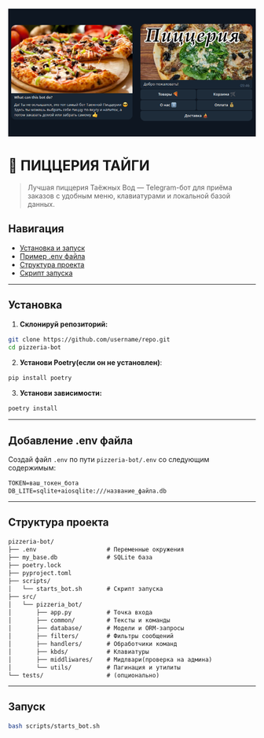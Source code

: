 ![Пиццерия Тайги](https://github.com/SwairIt/Pizzeria-Bot/blob/main/assets/banner.png)

# 🍕 ПИЦЦЕРИЯ ТАЙГИ

> Лучшая пиццерия Таёжных Вод — Telegram-бот для приёма заказов с удобным меню, клавиатурами и локальной базой данных.

## Навигация

- [Установка и запуск](#-установка-и-запуск)
- [Пример .env файла](#️-пример-env-файла)
- [Структура проекта](#-структура-проекта)
- [Скрипт запуска](#️-скрипт-запуска)

---

## Установка

1. **Склонируй репозиторий:**
```bash
git clone https://github.com/username/repo.git
cd pizzeria-bot
```

2. **Установи Poetry(если он не установлен)**:
```bash
pip install poetry
```

3. **Установи зависимости:**
```bash
poetry install
```

---

## Добавление .env файла

Создай файл `.env` по пути `pizzeria-bot/.env` со следующим содержимым:

```env
TOKEN=ваш_токен_бота
DB_LITE=sqlite+aiosqlite:///название_файла.db
```

---

## Структура проекта

```
pizzeria-bot/
├── .env                    # Переменные окружения
├── my_base.db              # SQLite база
├── poetry.lock
├── pyproject.toml
├── scripts/
│   └── starts_bot.sh       # Скрипт запуска
├── src/
│   └── pizzeria_bot/
│       ├── app.py          # Точка входа
│       ├── common/         # Тексты и команды
│       ├── database/       # Модели и ORM-запросы
│       ├── filters/        # Фильтры сообщений
│       ├── handlers/       # Обработчики команд
│       ├── kbds/           # Клавиатуры
│       ├── middliwares/    # Мидлвари(проверка на админа)
│       └── utils/          # Пагинация и утилиты
└── tests/                  # (опционально)
```

---

## Запуск

```bash
bash scripts/starts_bot.sh
```
